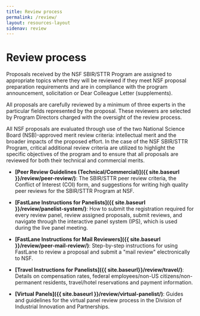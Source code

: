 ```yaml
---
title: Review process
permalink: /review/
layout: resources-layout
sidenav: review
---
```

# Review process

Proposals received by the NSF SBIR/STTR Program are assigned to appropriate topics where they will be reviewed if they meet NSF proposal preparation requirements and are in compliance with the program announcement, solicitation or Dear Colleague Letter (supplements).

All proposals are carefully reviewed by a minimum of three experts in the particular fields represented by the proposal. These reviewers are selected by Program Directors charged with the oversight of the review process.

All NSF proposals are evaluated through use of the two National Science Board (NSB)-approved merit review criteria: intellectual merit and the broader impacts of the proposed effort. In the case of the NSF SBIR/STTR Program, critical additional review criteria are utilized to highlight the specific objectives of the program and to ensure that all proposals are reviewed for both their technical and commercial merits.

- **[Peer Review Guidelines (Technical/Commercial)]({{ site.baseurl }}/review/peer-review/)**: The SBIR/STTR peer review criteria, the Conflict of Interest (COI) form, and suggestions for writing high quality peer reviews for the SBIR/STTR Program at NSF.

- **[FastLane Instructions for Panelists]({{ site.baseurl }}/review/panelist-system/)**: How to submit the registration required for every review panel, review assigned proposals, submit reviews, and navigate through the interactive panel system (IPS), which is used during the live panel meeting.

- **[FastLane Instructions for Mail Reviewers]({{ site.baseurl }}/review/peer-mail-review/)**: Step-by-step instructions for using FastLane to review a proposal and submit a "mail review" electronically to NSF.

- **[Travel Instructions for Panelists]({{ site.baseurl}}/review/travel/)**: Details on compensation rates, federal employees/non-US citizens/non-permanent residents, travel/hotel reservations and payment information.

- **[Virtual Panels]({{ site.baseurl }}/review/virtual-panelist/)**: Guides and guidelines for the virtual panel review process in the Division of Industrial Innovation and Partnerships.
